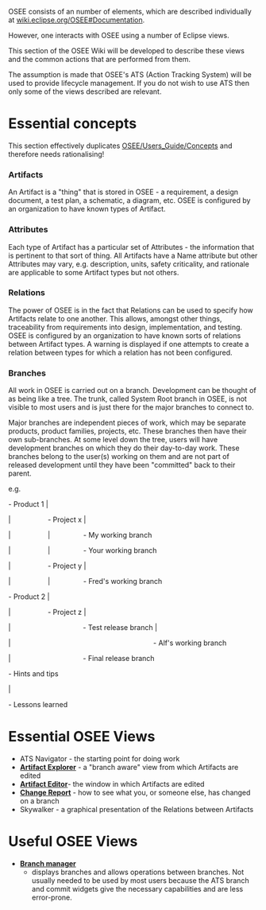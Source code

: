 OSEE consists of an number of elements, which are described individually
at
[wiki.eclipse.org/OSEE\#Documentation](http://wiki.eclipse.org/OSEE#Documentation).


However, one interacts with OSEE using a number of Eclipse views.


This section of the OSEE Wiki will be developed to describe these views
and the common actions that are performed from them.


The assumption is made that OSEE's ATS (Action Tracking System) will be
used to provide lifecycle management. If you do not wish to use ATS then
only some of the views described are relevant.

# Essential concepts

This section effectively duplicates
[OSEE/Users_Guide/Concepts](/docs/OSEE/Users_Guide/Concepts.md "wikilink") and
therefore needs rationalising\!

### Artifacts

An Artifact is a "thing" that is stored in OSEE - a requirement, a
design document, a test plan, a schematic, a diagram, etc. OSEE is
configured by an organization to have known types of Artifact.

### Attributes

Each type of Artifact has a particular set of Attributes - the
information that is pertinent to that sort of thing. All Artifacts have
a Name attribute but other Attributes may vary, e.g. description, units,
safety criticality, and rationale are applicable to some Artifact types
but not others.

### Relations

The power of OSEE is in the fact that Relations can be used to specify
how Artifacts relate to one another. This allows, amongst other things,
traceability from requirements into design, implementation, and testing.
OSEE is configured by an organization to have known sorts of relations
between Artifact types. A warning is displayed if one attempts to create
a relation between types for which a relation has not been configured.

### Branches

All work in OSEE is carried out on a branch. Development can be thought
of as being like a tree. The trunk, called System Root branch in OSEE,
is not visible to most users and is just there for the major branches to
connect to.

Major branches are independent pieces of work, which may be separate
products, product families, projects, etc. These branches then have
their own sub-branches. At some level down the tree, users will have
development branches on which they do their day-to-day work. These
branches belong to the user(s) working on them and are not part of
released development until they have been "committed" back to their
parent.

e.g.

\- Product 1 |

|                   - Project x |

|                   |                 - My working branch

|                   |                 - Your working branch

|                   - Project y |

|                   |                 - Fred's working branch

\- Product 2 |

|                   - Project z |

|                                     - Test release branch |

|                                      
                                  -
Alf's working branch

|                                     - Final release branch

\- Hints and tips

|

\- Lessons learned



# Essential OSEE Views

  - ATS Navigator - the starting point for doing work
  - [**Artifact Explorer**](/docs/OSEE_Artifact_Explorer.md "wikilink") - a
    "branch aware" view from which Artifacts are edited
  - [**Artifact Editor**](/docs/OSEE_Artifact_Editor.md "wikilink")- the window
    in which Artifacts are edited
  - [**Change Report**](/docs/OSEE_Change_Report.md "wikilink") - how to see what
    you, or someone else, has changed on a branch
  - Skywalker - a graphical presentation of the Relations between
    Artifacts

# Useful OSEE Views

  - [**Branch
    manager**](/docs/OSEE/Users_Guide/Features.md#Branch_Manager_View "wikilink")
    - displays branches and allows operations between branches. Not
    usually needed to be used by most users because the ATS branch and
    commit widgets give the necessary capabilities and are less
    error-prone.